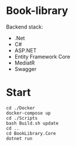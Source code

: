 # Book-library
<div>Backend stack:</div>
<ul>
  <li>.Net</li>
  <li>C#</li>
  <li>ASP.NET</li>
  <li>Entity Framework Core</li>
  <li>MediatR</li>
  <li>Swagger</li>
</ul>


# Start
    cd ./Docker
    docker-compose up
    cd ./Scripts
    bash Build.sh update
    cd ..
    cd BookLibrary.Core 
    dotnet run